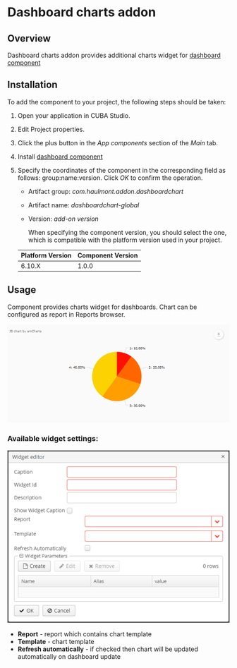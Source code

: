 # Dashboard charts addon

## Overview

Dashboard charts addon provides additional charts widget for [dashboard component](https://github.com/cuba-platform/dashboard-addon)

## Installation
To add the component to your project, the following steps should be taken:

1. Open your application in CUBA Studio. 

2. Edit Project properties.

3. Click the plus button in the *App components* section of the *Main* tab.

4. Install [dashboard component](https://github.com/cuba-platform/dashboard-addon)

5. Specify the coordinates of the component in the corresponding field as follows: group:name:version.
   Click *OK* to confirm the operation.
    
    * Artifact group: *com.haulmont.addon.dashboardchart*
    * Artifact name: *dashboardchart-global*
    * Version: *add-on version*
    
        When specifying the component version, you should select the one, which is compatible with the platform version used
    in your project.
    
    | Platform Version | Component Version |
    |------------------|-------------------|
    | 6.10.X            | 1.0.0             |
 

## Usage

Component provides charts widget for dashboards. Chart can be configured as report in Reports browser.

![chart-widget.png](img/chart-widget.png)


### Available widget settings:

![widget-settings.png](img/widget-settings.png)

- **Report** - report which contains chart template
- **Template** - chart template
- **Refresh automatically** - if checked then chart will be updated automatically on dashboard update 
